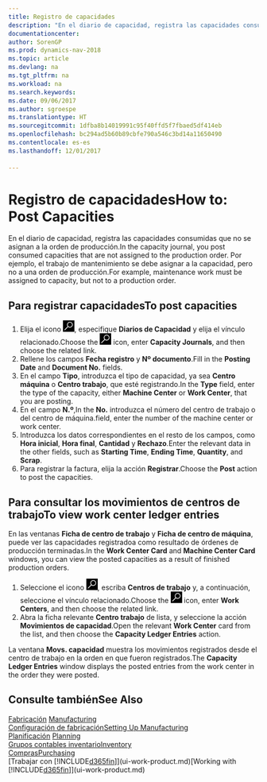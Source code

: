 ```yaml
---
title: Registro de capacidades
description: "En el diario de capacidad, registra las capacidades consumidas que no se asignan a la orden de producción. Por ejemplo, el trabajo de mantenimiento se debe asignar a la capacidad, pero no a una orden de producción."
documentationcenter: 
author: SorenGP
ms.prod: dynamics-nav-2018
ms.topic: article
ms.devlang: na
ms.tgt_pltfrm: na
ms.workload: na
ms.search.keywords: 
ms.date: 09/06/2017
ms.author: sgroespe
ms.translationtype: HT
ms.sourcegitcommit: 1dfba8b14019991c95f40ffd5f7fbaed5df414eb
ms.openlocfilehash: bc294ad5b60b89cbfe790a546c3bd14a11650490
ms.contentlocale: es-es
ms.lasthandoff: 12/01/2017

---
```

# <a name="how-to-post-capacities"></a><span data-ttu-id="52343-104">Registro de capacidades</span><span class="sxs-lookup"><span data-stu-id="52343-104">How to: Post Capacities</span></span>
<span data-ttu-id="52343-105">En el diario de capacidad, registra las capacidades consumidas que no se asignan a la orden de producción.</span><span class="sxs-lookup"><span data-stu-id="52343-105">In the capacity journal, you post consumed capacities that are not assigned to the production order.</span></span> <span data-ttu-id="52343-106">Por ejemplo, el trabajo de mantenimiento se debe asignar a la capacidad, pero no a una orden de producción.</span><span class="sxs-lookup"><span data-stu-id="52343-106">For example, maintenance work must be assigned to capacity, but not to a production order.</span></span>  

## <a name="to-post-capacities"></a><span data-ttu-id="52343-107">Para registrar capacidades</span><span class="sxs-lookup"><span data-stu-id="52343-107">To post capacities</span></span>  
1.  <span data-ttu-id="52343-108">Elija el icono ![Buscar página o informe](media/ui-search/search_small.png "icono Buscar página o informe"), especifique **Diarios de Capacidad** y elija el vínculo relacionado.</span><span class="sxs-lookup"><span data-stu-id="52343-108">Choose the ![Search for Page or Report](media/ui-search/search_small.png "Search for Page or Report icon") icon, enter **Capacity Journals**, and then choose the related link.</span></span>  
2.  <span data-ttu-id="52343-109">Rellene los campos **Fecha registro** y **Nº documento**.</span><span class="sxs-lookup"><span data-stu-id="52343-109">Fill in the **Posting Date** and **Document No.** fields.</span></span>  
3.  <span data-ttu-id="52343-110">En el campo **Tipo**, introduzca el tipo de capacidad, ya sea **Centro máquina** o **Centro trabajo**, que esté registrando.</span><span class="sxs-lookup"><span data-stu-id="52343-110">In the **Type** field, enter the type of the capacity, either **Machine Center** or **Work Center**, that you are posting.</span></span>  
4.  <span data-ttu-id="52343-111">En el campo **N.º**,</span><span class="sxs-lookup"><span data-stu-id="52343-111">In the **No.**</span></span> <span data-ttu-id="52343-112">introduzca el número del centro de trabajo o del centro de máquina.</span><span class="sxs-lookup"><span data-stu-id="52343-112">field, enter the number of the machine center or work center.</span></span>  
5.  <span data-ttu-id="52343-113">Introduzca los datos correspondientes en el resto de los campos, como **Hora inicial**, **Hora final**, **Cantidad** y **Rechazo**.</span><span class="sxs-lookup"><span data-stu-id="52343-113">Enter the relevant data in the other fields, such as **Starting Time**, **Ending Time**, **Quantity**, and **Scrap**.</span></span>  
6.  <span data-ttu-id="52343-114">Para registrar la factura, elija la acción **Registrar**.</span><span class="sxs-lookup"><span data-stu-id="52343-114">Choose the **Post** action to post the capacities.</span></span>  

## <a name="to-view-work-center-ledger-entries"></a><span data-ttu-id="52343-115">Para consultar los movimientos de centros de trabajo</span><span class="sxs-lookup"><span data-stu-id="52343-115">To view work center ledger entries</span></span>  
<span data-ttu-id="52343-116">En las ventanas **Ficha de centro de trabajo** y **Ficha de centro de máquina**, puede ver las capacidades registradoa como resultado de órdenes de producción terminadas.</span><span class="sxs-lookup"><span data-stu-id="52343-116">In the **Work Center Card** and **Machine Center Card** windows, you can view the posted capacities as a result of finished production orders.</span></span>    
1.  <span data-ttu-id="52343-117">Seleccione el icono ![Buscar página o informe](media/ui-search/search_small.png "icono Buscar página o informe"), escriba **Centros de trabajo** y, a continuación, seleccione el vínculo relacionado.</span><span class="sxs-lookup"><span data-stu-id="52343-117">Choose the ![Search for Page or Report](media/ui-search/search_small.png "Search for Page or Report icon") icon, enter **Work Centers**, and then choose the related link.</span></span>  
2.  <span data-ttu-id="52343-118">Abra la ficha relevante **Centro trabajo** de lista, y seleccione la acción **Movimientos de capacidad**.</span><span class="sxs-lookup"><span data-stu-id="52343-118">Open the relevant **Work Center** card from the list, and then choose the **Capacity Ledger Entries** action.</span></span>  

<span data-ttu-id="52343-119">La ventana **Movs. capacidad** muestra los movimientos registrados desde el centro de trabajo en la orden en que fueron registrados.</span><span class="sxs-lookup"><span data-stu-id="52343-119">The **Capacity Ledger Entries** window displays the posted entries from the work center in the order they were posted.</span></span>   

## <a name="see-also"></a><span data-ttu-id="52343-120">Consulte también</span><span class="sxs-lookup"><span data-stu-id="52343-120">See Also</span></span>  
<span data-ttu-id="52343-121">[Fabricación](production-manage-manufacturing.md)  </span><span class="sxs-lookup"><span data-stu-id="52343-121">[Manufacturing](production-manage-manufacturing.md)  </span></span>  
[<span data-ttu-id="52343-122">Configuración de fabricación</span><span class="sxs-lookup"><span data-stu-id="52343-122">Setting Up Manufacturing</span></span>](production-configure-production-processes.md)  
<span data-ttu-id="52343-123">[Planificación](production-planning.md)    </span><span class="sxs-lookup"><span data-stu-id="52343-123">[Planning](production-planning.md)    </span></span>  
[<span data-ttu-id="52343-124">Grupos contables inventario</span><span class="sxs-lookup"><span data-stu-id="52343-124">Inventory</span></span>](inventory-manage-inventory.md)  
[<span data-ttu-id="52343-125">Compras</span><span class="sxs-lookup"><span data-stu-id="52343-125">Purchasing</span></span>](purchasing-manage-purchasing.md)  
<span data-ttu-id="52343-126">[Trabajar con [!INCLUDE[d365fin](includes/d365fin_md.md)]](ui-work-product.md)</span><span class="sxs-lookup"><span data-stu-id="52343-126">[Working with [!INCLUDE[d365fin](includes/d365fin_md.md)]](ui-work-product.md)</span></span>

